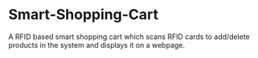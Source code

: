 # Smart-Shopping-Cart
A RFID based smart shopping cart which scans RFID cards to add/delete products in the system and displays it on a webpage.
